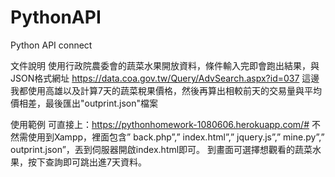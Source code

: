 # PythonAPI
Python API connect

文件說明
使用行政院農委會的蔬菜水果開放資料，條件輸入完即會跑出結果，與JSON格式網址
https://data.coa.gov.tw/Query/AdvSearch.aspx?id=037
這邊我都使用高雄以及計算7天的蔬菜稅果價格，然後再算出相較前天的交易量與平均價相差，最後匯出"outprint.json"檔案

使用範例
		可直接上：https://pythonhomework-1080606.herokuapp.com/#
不然需使用到Xampp，裡面包含” back.php”,” index.html”,” jquery.js”,” mine.py”,” outprint.json”，丟到伺服器開啟index.html即可。
到畫面可選擇想觀看的蔬菜水果，按下查詢即可跳出進7天資料。
